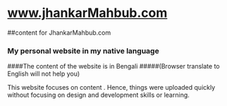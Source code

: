 # www.jhankarMahbub.com
##content for JhankarMahbub.com
### My personal website in my native language
####The content of the website is in Bengali 
#####(Browser translate to English will not help you)

This website focuses on content . Hence, things were uploaded quickly without focusing on design and development skills or learning.
